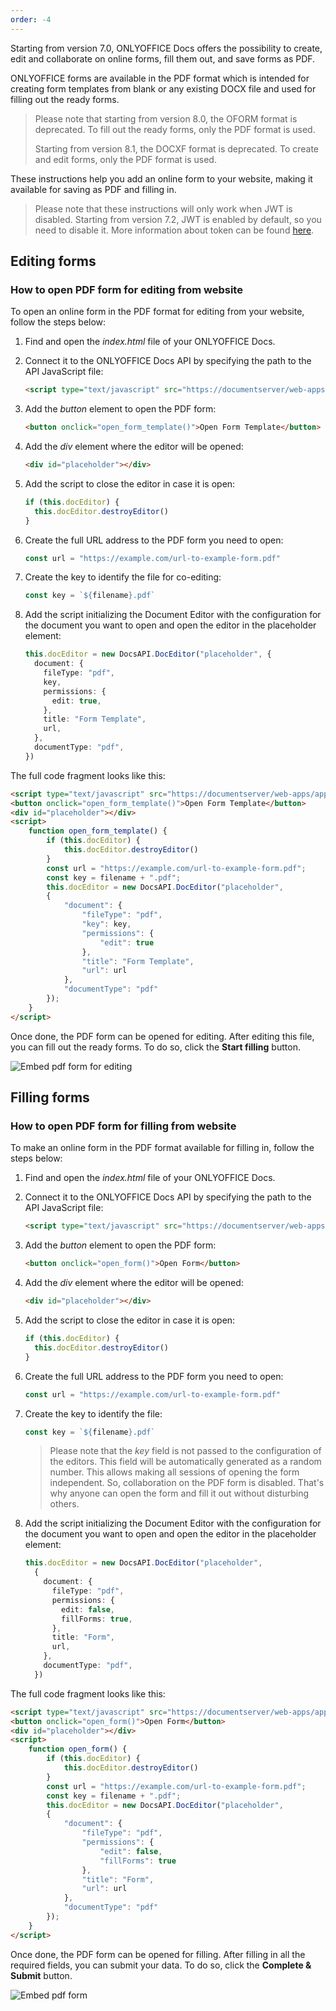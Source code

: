 ```yaml
---
order: -4
---
```


Starting from version 7.0, ONLYOFFICE Docs offers the possibility to create, edit and collaborate on online forms, fill them out, and save forms as PDF.

ONLYOFFICE forms are available in the PDF format which is intended for creating form templates from blank or any existing DOCX file and used for filling out the ready forms.

> Please note that starting from version 8.0, the OFORM format is deprecated. To fill out the ready forms, only the PDF format is used.
>
> Starting from version 8.1, the DOCXF format is deprecated. To create and edit forms, only the PDF format is used.

These instructions help you add an online form to your website, making it available for saving as PDF and filling in.

> Please note that these instructions will only work when JWT is disabled. Starting from version 7.2, JWT is enabled by default, so you need to disable it. More information about token can be found [here](../../Additional%20API/Signature/Signature.md).

## Editing forms

### How to open PDF form for editing from website

To open an online form in the PDF format for editing from your website, follow the steps below:

1. Find and open the *index.html* file of your ONLYOFFICE Docs.

2. Connect it to the ONLYOFFICE Docs API by specifying the path to the API JavaScript file:

   ``` html
   <script type="text/javascript" src="https://documentserver/web-apps/apps/api/documents/api.js"></script>
   ```

3. Add the *button* element to open the PDF form:

   ``` html
   <button onclick="open_form_template()">Open Form Template</button>
   ```

4. Add the *div* element where the editor will be opened:

   ``` html
   <div id="placeholder"></div>
   ```

5. Add the script to close the editor in case it is open:

   ``` ts
   if (this.docEditor) {
     this.docEditor.destroyEditor()
   }
   ```

6. Create the full URL address to the PDF form you need to open:

   ``` ts
   const url = "https://example.com/url-to-example-form.pdf"
   ```

7. Create the key to identify the file for co-editing:

   ``` ts
   const key = `${filename}.pdf`
   ```

8. Add the script initializing the Document Editor with the configuration for the document you want to open and open the editor in the placeholder element:

   ``` ts
   this.docEditor = new DocsAPI.DocEditor("placeholder", {
     document: {
       fileType: "pdf",
       key,
       permissions: {
         edit: true,
       },
       title: "Form Template",
       url,
     },
     documentType: "pdf",
   })
   ```

The full code fragment looks like this:

``` html
<script type="text/javascript" src="https://documentserver/web-apps/apps/api/documents/api.js"></script>
<button onclick="open_form_template()">Open Form Template</button>
<div id="placeholder"></div>
<script>
    function open_form_template() {
        if (this.docEditor) {
            this.docEditor.destroyEditor()
        }
        const url = "https://example.com/url-to-example-form.pdf";
        const key = filename + ".pdf";
        this.docEditor = new DocsAPI.DocEditor("placeholder",
        {
            "document": {
                "fileType": "pdf",
                "key": key,
                "permissions": {
                    "edit": true
                },
                "title": "Form Template",
                "url": url
            },
            "documentType": "pdf"
        });
    }
</script>
```

Once done, the PDF form can be opened for editing. After editing this file, you can fill out the ready forms. To do so, click the **Start filling** button.

![Embed pdf form for editing](/assets/images/editor/embed-pdf-for-editing.png)

## Filling forms

### How to open PDF form for filling from website

To make an online form in the PDF format available for filling in, follow the steps below:

1. Find and open the *index.html* file of your ONLYOFFICE Docs.

2. Connect it to the ONLYOFFICE Docs API by specifying the path to the API JavaScript file:

   ``` html
   <script type="text/javascript" src="https://documentserver/web-apps/apps/api/documents/api.js"></script>
   ```

3. Add the *button* element to open the PDF form:

   ``` html
   <button onclick="open_form()">Open Form</button>
   ```

4. Add the *div* element where the editor will be opened:

   ``` html
   <div id="placeholder"></div>
   ```

5. Add the script to close the editor in case it is open:

   ``` ts
   if (this.docEditor) {
     this.docEditor.destroyEditor()
   }
   ```

6. Create the full URL address to the PDF form you need to open:

   ``` ts
   const url = "https://example.com/url-to-example-form.pdf"
   ```

7. Create the key to identify the file:

   ``` ts
   const key = `${filename}.pdf`
   ```

   > Please note that the *key* field is not passed to the configuration of the editors. This field will be automatically generated as a random number. This allows making all sessions of opening the form independent. So, collaboration on the PDF form is disabled. That's why anyone can open the form and fill it out without disturbing others.

8. Add the script initializing the Document Editor with the configuration for the document you want to open and open the editor in the placeholder element:

   ``` ts
   this.docEditor = new DocsAPI.DocEditor("placeholder",
     {
       document: {
         fileType: "pdf",
         permissions: {
           edit: false,
           fillForms: true,
         },
         title: "Form",
         url,
       },
       documentType: "pdf",
     })
   ```

The full code fragment looks like this:

``` html
<script type="text/javascript" src="https://documentserver/web-apps/apps/api/documents/api.js"></script>
<button onclick="open_form()">Open Form</button>
<div id="placeholder"></div>
<script>
    function open_form() {
        if (this.docEditor) {
            this.docEditor.destroyEditor()
        }
        const url = "https://example.com/url-to-example-form.pdf";
        const key = filename + ".pdf";
        this.docEditor = new DocsAPI.DocEditor("placeholder",
        {
            "document": {
                "fileType": "pdf",
                "permissions": {
                    "edit": false,
                    "fillForms": true
                },
                "title": "Form",
                "url": url
            },
            "documentType": "pdf"
        });
    }
</script>
```

Once done, the PDF form can be opened for filling. After filling in all the required fields, you can submit your data. To do so, click the **Complete & Submit** button.

![Embed pdf form](/assets/images/editor/embed-pdf.png)
